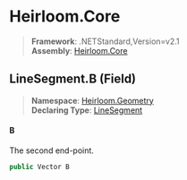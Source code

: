 # Heirloom.Core

> **Framework**: .NETStandard,Version=v2.1  
> **Assembly**: [Heirloom.Core][0]

## LineSegment.B (Field)

> **Namespace**: [Heirloom.Geometry][0]  
> **Declaring Type**: [LineSegment][1]

#### B

The second end-point.

```cs
public Vector B
```

[0]: ../../../Heirloom.Core.md
[1]: ../LineSegment.md
